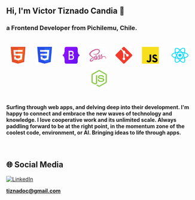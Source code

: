 ## Hi, I'm Victor Tiznado Candia 👋
### a Frontend Developer from Pichilemu, Chile.

<br>

<div align="center">
<img width="45px" 
    height="45px" 
    style="margin: 7px"
    src="./assets/html5.svg"> &nbsp;
<img width="45px" 
    height="45px" 
    style="margin: 7px"
    src="./assets/css.svg"> &nbsp;
<img width="45px" 
    height="45px" 
    style="margin: 7px"
    src="./assets/bootstrap.svg"> &nbsp;
<img width="45px" 
    height="45px" 
    style="margin: 7px"
    src="./assets/sass.svg"> &nbsp;
<img width="45px" 
    height="45px" 
    style="margin: 7px"
    src="./assets/git.svg"> &nbsp;
<img width="45px" 
    height="45px" 
    style="margin: 7px"
    src="./assets/javascript.svg"> &nbsp; &nbsp;
<img width="45px" 
    height="45px" 
    style="margin: 7px"
    src="./assets/react.svg"> &nbsp;
<img width="45px" 
    height="45px" 
    style="margin: 7px"
    src="./assets/nodejs.svg"> &nbsp;
</div>

<br>

#### Surfing through web apps, and delving deep into their development. I'm happy to connect and embrace the new waves of technology and knowledge. I love cooperative work and its unlimited scale. Always paddling forward to be at the right point, in the momentum zone of the coolest code, environment, or AI. Bringing ideas to life through apps.

<br>

## 🌐 Social Media

[![LinkedIn](https://img.shields.io/badge/LinkedIn-%230077B5.svg?logo=linkedin&logoColor=white)](https://linkedin.com/in/victor-tiznado-candia)

**tiznadoc@gmail.com**